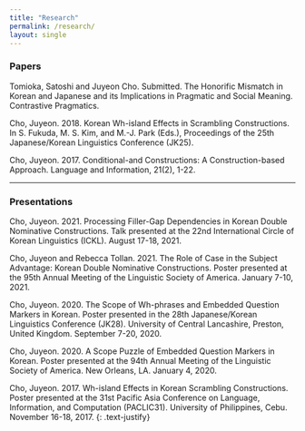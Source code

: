 ```yaml
---
title: "Research"
permalink: /research/
layout: single
---
```


### Papers

Tomioka, Satoshi and Juyeon Cho. Submitted. The Honorific Mismatch in Korean and Japanese
and its Implications in Pragmatic and Social Meaning. Contrastive Pragmatics.

Cho, Juyeon. 2018. Korean Wh-island Effects in Scrambling Constructions. In S. Fukuda, M. S.
Kim, and M.-J. Park (Eds.), Proceedings of the 25th Japanese/Korean Linguistics Conference
(JK25).

Cho, Juyeon. 2017. Conditional-and Constructions: A Construction-based Approach. Language
and Information, 21(2), 1-22.

---

### Presentations

Cho, Juyeon. 2021. Processing Filler-Gap Dependencies in Korean Double Nominative Constructions. Talk presented at the 22nd International Circle of Korean Linguistics (ICKL).
August 17-18, 2021.

Cho, Juyeon and Rebecca Tollan. 2021. The Role of Case in the Subject Advantage: Korean
Double Nominative Constructions. Poster presented at the 95th Annual Meeting of the Linguistic
Society of America. January 7-10, 2021.

Cho, Juyeon. 2020. The Scope of Wh-phrases and Embedded Question Markers in Korean. Poster presented in the 28th Japanese/Korean Linguistics Conference (JK28). University of Central Lancashire, Preston, United Kingdom. September 7-20, 2020.

Cho, Juyeon. 2020. A Scope Puzzle of Embedded Question Markers in Korean. Poster presented
at the 94th Annual Meeting of the Linguistic Society of America. New Orleans, LA. January 4,
2020.

Cho, Juyeon. 2017. Wh-island Effects in Korean Scrambling Constructions. Poster presented at
the 31st Pacific Asia Conference on Language, Information, and Computation (PACLIC31).
University of Philippines, Cebu. November 16-18, 2017.
{: .text-justify}
